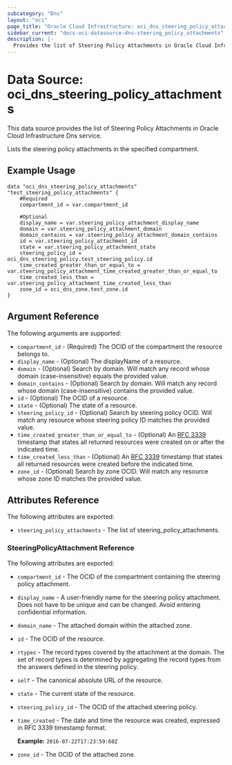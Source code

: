 ```yaml
---
subcategory: "Dns"
layout: "oci"
page_title: "Oracle Cloud Infrastructure: oci_dns_steering_policy_attachments"
sidebar_current: "docs-oci-datasource-dns-steering_policy_attachments"
description: |-
  Provides the list of Steering Policy Attachments in Oracle Cloud Infrastructure Dns service
---
```


# Data Source: oci_dns_steering_policy_attachments
This data source provides the list of Steering Policy Attachments in Oracle Cloud Infrastructure Dns service.

Lists the steering policy attachments in the specified compartment.


## Example Usage

```hcl
data "oci_dns_steering_policy_attachments" "test_steering_policy_attachments" {
	#Required
	compartment_id = var.compartment_id

	#Optional
	display_name = var.steering_policy_attachment_display_name
	domain = var.steering_policy_attachment_domain
	domain_contains = var.steering_policy_attachment_domain_contains
	id = var.steering_policy_attachment_id
	state = var.steering_policy_attachment_state
	steering_policy_id = oci_dns_steering_policy.test_steering_policy.id
	time_created_greater_than_or_equal_to = var.steering_policy_attachment_time_created_greater_than_or_equal_to
	time_created_less_than = var.steering_policy_attachment_time_created_less_than
	zone_id = oci_dns_zone.test_zone.id
}
```

## Argument Reference

The following arguments are supported:

* `compartment_id` - (Required) The OCID of the compartment the resource belongs to.
* `display_name` - (Optional) The displayName of a resource.
* `domain` - (Optional) Search by domain. Will match any record whose domain (case-insensitive) equals the provided value. 
* `domain_contains` - (Optional) Search by domain. Will match any record whose domain (case-insensitive) contains the provided value. 
* `id` - (Optional) The OCID of a resource.
* `state` - (Optional) The state of a resource.
* `steering_policy_id` - (Optional) Search by steering policy OCID. Will match any resource whose steering policy ID matches the provided value. 
* `time_created_greater_than_or_equal_to` - (Optional) An [RFC 3339](https://www.ietf.org/rfc/rfc3339.txt) timestamp that states all returned resources were created on or after the indicated time. 
* `time_created_less_than` - (Optional) An [RFC 3339](https://www.ietf.org/rfc/rfc3339.txt) timestamp that states all returned resources were created before the indicated time. 
* `zone_id` - (Optional) Search by zone OCID. Will match any resource whose zone ID matches the provided value. 


## Attributes Reference

The following attributes are exported:

* `steering_policy_attachments` - The list of steering_policy_attachments.

### SteeringPolicyAttachment Reference

The following attributes are exported:

* `compartment_id` - The OCID of the compartment containing the steering policy attachment.
* `display_name` - A user-friendly name for the steering policy attachment. Does not have to be unique and can be changed. Avoid entering confidential information. 
* `domain_name` - The attached domain within the attached zone.
* `id` - The OCID of the resource.
* `rtypes` - The record types covered by the attachment at the domain. The set of record types is determined by aggregating the record types from the answers defined in the steering policy. 
* `self` - The canonical absolute URL of the resource.
* `state` - The current state of the resource.
* `steering_policy_id` - The OCID of the attached steering policy.
* `time_created` - The date and time the resource was created, expressed in RFC 3339 timestamp format.

	**Example:** `2016-07-22T17:23:59:60Z` 
* `zone_id` - The OCID of the attached zone.


